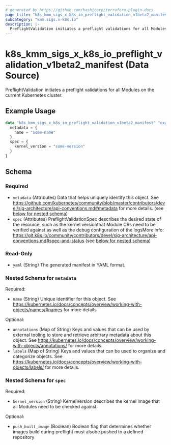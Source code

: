```yaml
---
# generated by https://github.com/hashicorp/terraform-plugin-docs
page_title: "k8s_kmm_sigs_x_k8s_io_preflight_validation_v1beta2_manifest Data Source - terraform-provider-k8s"
subcategory: "kmm.sigs.x-k8s.io"
description: |-
  PreflightValidation initiates a preflight validations for all Modules on the current Kubernetes cluster.
---
```


# k8s_kmm_sigs_x_k8s_io_preflight_validation_v1beta2_manifest (Data Source)

PreflightValidation initiates a preflight validations for all Modules on the current Kubernetes cluster.

## Example Usage

```terraform
data "k8s_kmm_sigs_x_k8s_io_preflight_validation_v1beta2_manifest" "example" {
  metadata = {
    name = "some-name"
  }
  spec = {
    kernel_version = "some-version"
  }
}
```

<!-- schema generated by tfplugindocs -->
## Schema

### Required

- `metadata` (Attributes) Data that helps uniquely identify this object. See https://github.com/kubernetes/community/blob/master/contributors/devel/sig-architecture/api-conventions.md#metadata for more details. (see [below for nested schema](#nestedatt--metadata))
- `spec` (Attributes) PreflightValidationSpec describes the desired state of the resource, such as the kernel versionthat Module CRs need to be verified against as well as the debug configuration of the logsMore info: https://git.k8s.io/community/contributors/devel/sig-architecture/api-conventions.md#spec-and-status (see [below for nested schema](#nestedatt--spec))

### Read-Only

- `yaml` (String) The generated manifest in YAML format.

<a id="nestedatt--metadata"></a>
### Nested Schema for `metadata`

Required:

- `name` (String) Unique identifier for this object. See https://kubernetes.io/docs/concepts/overview/working-with-objects/names/#names for more details.

Optional:

- `annotations` (Map of String) Keys and values that can be used by external tooling to store and retrieve arbitrary metadata about this object. See https://kubernetes.io/docs/concepts/overview/working-with-objects/annotations/ for more details.
- `labels` (Map of String) Keys and values that can be used to organize and categorize objects. See https://kubernetes.io/docs/concepts/overview/working-with-objects/labels/ for more details.


<a id="nestedatt--spec"></a>
### Nested Schema for `spec`

Required:

- `kernel_version` (String) KernelVersion describes the kernel image that all Modules need to be checked against.

Optional:

- `push_built_image` (Boolean) Boolean flag that determines whether images build during preflight must alsobe pushed to a defined repository
